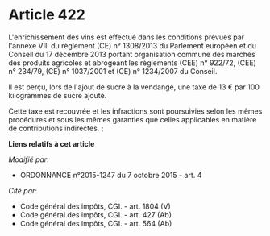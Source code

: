 # Article 422

L'enrichissement des vins est effectué dans les conditions prévues par l'annexe VIII du règlement (CE) n° 1308/2013 du
Parlement européen et du Conseil du 17 décembre 2013 portant organisation commune des marchés des produits agricoles et
abrogeant les règlements (CEE) n° 922/72, (CEE) n° 234/79, (CE) n° 1037/2001 et (CE) n° 1234/2007 du Conseil.

Il est perçu, lors de l'ajout de sucre à la vendange, une taxe de 13 € par 100 kilogrammes de sucre ajouté.

Cette taxe est recouvrée et les infractions sont poursuivies selon les mêmes procédures et sous les mêmes garanties que
celles applicables en matière de contributions indirectes.  ;

**Liens relatifs à cet article**

_Modifié par_:

  - ORDONNANCE n°2015-1247 du 7 octobre 2015 - art. 4

_Cité par_:

  - Code général des impôts, CGI. - art. 1804 (V)
  - Code général des impôts, CGI. - art. 427 (Ab)
  - Code général des impôts, CGI. - art. 564 (Ab)
